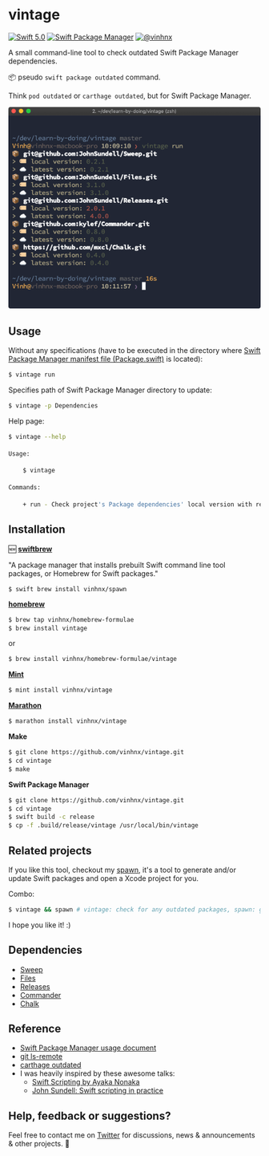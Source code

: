 # vintage

[![Swift 5.0](https://img.shields.io/badge/swift-5.0-orange.svg)](#)
[![Swift Package Manager](https://img.shields.io/badge/spm-compatible-brightgreen.svg?style=flat)](https://swift.org/package-manager)
[![@vinhnx](https://img.shields.io/badge/contact-%40vinhnx-blue.svg)](https://twitter.com/vinhnx)

A small command-line tool to check outdated Swift Package Manager dependencies. 

📦 pseudo `swift package outdated` command. 

Think `pod outdated` or `carthage outdated`, but for Swift Package Manager. 

![demo](screenshots/run_demo.png)
 
## Usage

Without any specifications (have to be executed in the directory where [Swift Package Manager manifest file (Package.swift)](https://github.com/apple/swift-package-manager/blob/master/Documentation/Usage.md) is located):

```bash
$ vintage run
```

Specifies path of Swift Package Manager directory to update:

```bash
$ vintage -p Dependencies
```

Help page:

```bash
$ vintage --help

Usage:

    $ vintage

Commands:

    + run - Check project's Package dependencies' local version with remote latest version.

```

## Installation

🆕 **[swiftbrew](https://github.com/swiftbrew/Swiftbrew)**

"A package manager that installs prebuilt Swift command line tool packages, or Homebrew for Swift packages."

```
$ swift brew install vinhnx/spawn
```

**[homebrew](https://brew.sh)**

```bash
$ brew tap vinhnx/homebrew-formulae
$ brew install vintage
```

or
```bash
$ brew install vinhnx/homebrew-formulae/vintage
```

**[Mint](https://github.com/yonaskolb/mint)**

```bash
$ mint install vinhnx/vintage
```

**[Marathon](https://github.com/JohnSundell/Marathon)**

```bash
$ marathon install vinhnx/vintage
```

**Make**

```bash
$ git clone https://github.com/vinhnx/vintage.git
$ cd vintage
$ make
```

**Swift Package Manager**

```bash
$ git clone https://github.com/vinhnx/vintage.git
$ cd vintage
$ swift build -c release
$ cp -f .build/release/vintage /usr/local/bin/vintage
 ```

## Related projects

If you like this tool, checkout my [spawn](https://github.com/vinhnx/spawn), it's a tool to generate and/or update Swift packages and open a Xcode project for you.

Combo:

```bash
$ vintage && spawn # vintage: check for any outdated packages, spawn: generate and update packages for you
```

I hope you like it! :)

## Dependencies

+ [Sweep](https://github.com/JohnSundell/Sweep)
+ [Files](https://github.com/JohnSundell/Files)
+ [Releases](https://github.com/JohnSundell/Releases)
+ [Commander](https://github.com/kylef/Commander)
+ [Chalk](https://github.com/mxcl/Chalk)

## Reference

+ [Swift Package Manager usage document](https://github.com/apple/swift-package-manager/blob/master/Documentation/Usage.md#create-a-package)
+ [git ls-remote](https://git-scm.com/docs/git-ls-remote.html)
+ [carthage outdated](https://github.com/Carthage/Carthage/blob/master/Source/carthage/Outdated.swift)
+ I was heavily inspired by these awesome talks:
  + [Swift Scripting by Ayaka Nonaka](https://academy.realm.io/posts/swift-scripting/)
  + [John Sundell: Swift scripting in practice](https://www.youtube.com/watch?v=PFdh5G3BJqM)

## Help, feedback or suggestions?

Feel free to contact me on [Twitter](https://twitter.com/vinhnx) for discussions, news & announcements & other projects. :rocket:
